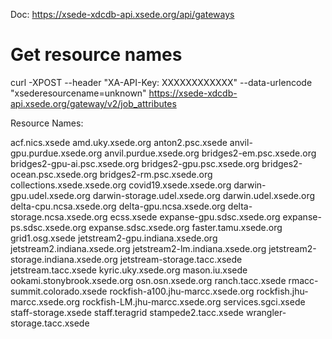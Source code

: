 Doc:
https://xsede-xdcdb-api.xsede.org/api/gateways

# Get resource names
curl -XPOST --header "XA-API-Key: XXXXXXXXXXXX" --data-urlencode "xsederesourcename=unknown" https://xsede-xdcdb-api.xsede.org/gateway/v2/job_attributes

Resource Names:

  acf.nics.xsede
  amd.uky.xsede.org
  anton2.psc.xsede
  anvil-gpu.purdue.xsede.org
  anvil.purdue.xsede.org
  bridges2-em.psc.xsede.org
  bridges2-gpu-ai.psc.xsede.org
  bridges2-gpu.psc.xsede.org
  bridges2-ocean.psc.xsede.org
  bridges2-rm.psc.xsede.org
  collections.xsede.xsede.org
  covid19.xsede.xsede.org
  darwin-gpu.udel.xsede.org
  darwin-storage.udel.xsede.org
  darwin.udel.xsede.org
  delta-cpu.ncsa.xsede.org
  delta-gpu.ncsa.xsede.org
  delta-storage.ncsa.xsede.org
  ecss.xsede
  expanse-gpu.sdsc.xsede.org
  expanse-ps.sdsc.xsede.org
  expanse.sdsc.xsede.org
  faster.tamu.xsede.org
  grid1.osg.xsede
  jetstream2-gpu.indiana.xsede.org
  jetstream2.indiana.xsede.org
  jetstream2-lm.indiana.xsede.org
  jetstream2-storage.indiana.xsede.org
  jetstream-storage.tacc.xsede
  jetstream.tacc.xsede
  kyric.uky.xsede.org
  mason.iu.xsede
  ookami.stonybrook.xsede.org
  osn.osn.xsede.org
  ranch.tacc.xsede
  rmacc-summit.colorado.xsede
  rockfish-a100.jhu-marcc.xsede.org
  rockfish.jhu-marcc.xsede.org
  rockfish-LM.jhu-marcc.xsede.org
  services.sgci.xsede
  staff-storage.xsede
  staff.teragrid
  stampede2.tacc.xsede
  wrangler-storage.tacc.xsede
